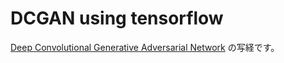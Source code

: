 # DCGAN using tensorflow

[Deep Convolutional Generative Adversarial Network][tutorial] の写経です。

[tutorial]: https://www.tensorflow.org/tutorials/generative/dcgan

